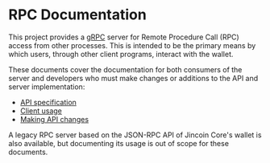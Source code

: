 # RPC Documentation

This project provides a [gRPC](http://www.grpc.io/) server for Remote Procedure
Call (RPC) access from other processes.  This is intended to be the primary
means by which users, through other client programs, interact with the wallet.

These documents cover the documentation for both consumers of the server and
developers who must make changes or additions to the API and server
implementation:

- [API specification](./api.md)
- [Client usage](./clientusage.md)
- [Making API changes](./serverchanges.md)

A legacy RPC server based on the JSON-RPC API of Jincoin Core's wallet is also
available, but documenting its usage is out of scope for these documents.
